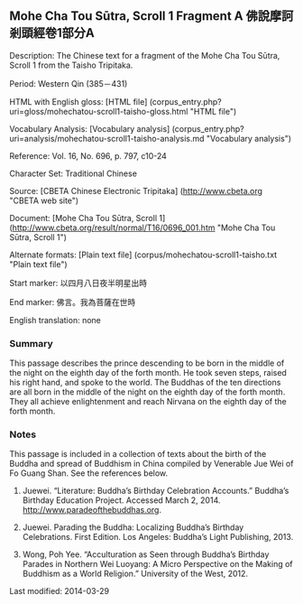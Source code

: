## Mohe Cha Tou Sūtra, Scroll 1 Fragment A 佛說摩訶剎頭經卷1部分A

Description: The Chinese text for a fragment of the Mohe Cha Tou Sūtra, Scroll 1 from the Taisho Tripitaka. 

Period: Western Qin (385－431)

HTML with English gloss: [HTML file] (corpus_entry.php?uri=gloss/mohechatou-scroll1-taisho-gloss.html "HTML file")

Vocabulary Analysis: [Vocabulary analysis] (corpus_entry.php?uri=analysis/mohechatou-scroll1-taisho-analysis.md "Vocabulary analysis")

Reference: Vol. 16, No. 696, p. 797, c10-24

Character Set: Traditional Chinese

Source: [CBETA Chinese Electronic Tripitaka] (http://www.cbeta.org "CBETA web site")

Document: [Mohe Cha Tou Sūtra, Scroll 1] (http://www.cbeta.org/result/normal/T16/0696_001.htm "Mohe Cha Tou Sūtra, Scroll 1")

Alternate formats: [Plain text file] (corpus/mohechatou-scroll1-taisho.txt "Plain text file")

Start marker: 以四月八日夜半明星出時

End marker: 佛言。我為菩薩在世時

English translation: none

### Summary
This passage describes the prince descending to be born in the middle of the night on the eighth day of the forth month. He took seven steps, raised his right hand, and spoke to the world. The Buddhas of the ten directions are all born in the middle of the night on the eighth day of the forth month. They all achieve enlightenment and reach Nirvana on the eighth day of the forth month.

### Notes
This passage is included in a collection of texts about the birth of the Buddha and spread of Buddhism in China compiled by Venerable Jue Wei of Fo Guang Shan. See the references below.

1. Juewei. “Literature: Buddha’s Birthday Celebration Accounts.” Buddha’s Birthday Education Project. Accessed March 2, 2014. <a href="http://www.paradeofthebuddhas.org">http://www.paradeofthebuddhas.org</a>.

2. Juewei. Parading the Buddha: Localizing Buddha’s Birthday Celebrations. First Edition. Los Angeles: Buddha’s Light Publishing, 2013.

3. Wong, Poh Yee. “Acculturation as Seen through Buddha’s Birthday Parades in Northern Wei Luoyang: A Micro Perspective on the Making of Buddhism as a World Religion.” University of the West, 2012.

Last modified: 2014-03-29

